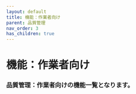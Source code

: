 ```yaml
---
layout: default
title: 機能：作業者向け
parent: 品質管理
nav_order: 3
has_children: true
---
```


# 機能：作業者向け

### 品質管理：作業者向けの機能一覧となります。